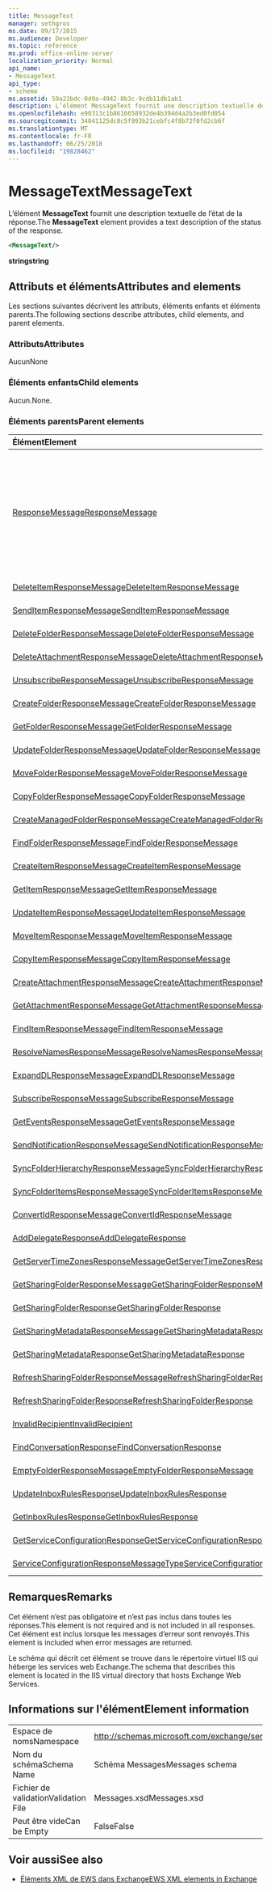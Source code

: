 ```yaml
---
title: MessageText
manager: sethgros
ms.date: 09/17/2015
ms.audience: Developer
ms.topic: reference
ms.prod: office-online-server
localization_priority: Normal
api_name:
- MessageText
api_type:
- schema
ms.assetid: 59a23bdc-0d9a-4942-8b3c-9cdb11db1ab1
description: L’élément MessageText fournit une description textuelle de l’état de la réponse.
ms.openlocfilehash: e90313c1b8616658932de4b394d4a2b3ed0fd054
ms.sourcegitcommit: 34041125dc8c5f993b21cebfc4f8b72f0fd2cb6f
ms.translationtype: MT
ms.contentlocale: fr-FR
ms.lasthandoff: 06/25/2018
ms.locfileid: "19828462"
---
```

# <a name="messagetext"></a><span data-ttu-id="bb403-103">MessageText</span><span class="sxs-lookup"><span data-stu-id="bb403-103">MessageText</span></span>

<span data-ttu-id="bb403-104">L’élément **MessageText** fournit une description textuelle de l’état de la réponse.</span><span class="sxs-lookup"><span data-stu-id="bb403-104">The **MessageText** element provides a text description of the status of the response.</span></span> 
  
```XML
<MessageText/>
```

 <span data-ttu-id="bb403-105">**string**</span><span class="sxs-lookup"><span data-stu-id="bb403-105">**string**</span></span>
## <a name="attributes-and-elements"></a><span data-ttu-id="bb403-106">Attributs et éléments</span><span class="sxs-lookup"><span data-stu-id="bb403-106">Attributes and elements</span></span>

<span data-ttu-id="bb403-107">Les sections suivantes décrivent les attributs, éléments enfants et éléments parents.</span><span class="sxs-lookup"><span data-stu-id="bb403-107">The following sections describe attributes, child elements, and parent elements.</span></span>
  
### <a name="attributes"></a><span data-ttu-id="bb403-108">Attributs</span><span class="sxs-lookup"><span data-stu-id="bb403-108">Attributes</span></span>

<span data-ttu-id="bb403-109">Aucun</span><span class="sxs-lookup"><span data-stu-id="bb403-109">None</span></span>
  
### <a name="child-elements"></a><span data-ttu-id="bb403-110">Éléments enfants</span><span class="sxs-lookup"><span data-stu-id="bb403-110">Child elements</span></span>

<span data-ttu-id="bb403-111">Aucun.</span><span class="sxs-lookup"><span data-stu-id="bb403-111">None.</span></span>
  
### <a name="parent-elements"></a><span data-ttu-id="bb403-112">Éléments parents</span><span class="sxs-lookup"><span data-stu-id="bb403-112">Parent elements</span></span>

|<span data-ttu-id="bb403-113">**Élément**</span><span class="sxs-lookup"><span data-stu-id="bb403-113">**Element**</span></span>|<span data-ttu-id="bb403-114">**Description**</span><span class="sxs-lookup"><span data-stu-id="bb403-114">**Description**</span></span>|
|:-----|:-----|
|[<span data-ttu-id="bb403-115">ResponseMessage</span><span class="sxs-lookup"><span data-stu-id="bb403-115">ResponseMessage</span></span>](responsemessage.md) <br/> | <span data-ttu-id="bb403-116">Fournit des informations descriptives concernant l’état de réponse.</span><span class="sxs-lookup"><span data-stu-id="bb403-116">Provides descriptive information about the response status.</span></span>  <br/> <br/> <span data-ttu-id="bb403-117">Voici quelques-unes des expressions XPath possibles pour cet élément :</span><span class="sxs-lookup"><span data-stu-id="bb403-117">The following are some of the possible XPath expressions to this element:</span></span> <br/> <br/>  `/GetUserAvailabilityResponse/FreeBusyResponseArray/FreeBusyResponse/ResponseMessage` <br/> <br/> `/GetUserAvailabilityResponse/SuggestionsResponse/ResponseMessage` <br/><br/>  `/SetUserOofSettingsResponse/ResponseMessage` <br/><br/>  `/GetUserOofSettingsResponse/ResponseMessage` <br/> |
|[<span data-ttu-id="bb403-118">DeleteItemResponseMessage</span><span class="sxs-lookup"><span data-stu-id="bb403-118">DeleteItemResponseMessage</span></span>](deleteitemresponsemessage.md) <br/> |<span data-ttu-id="bb403-119">Contient l’état et les résultats d’une seule demande DeleteItem.</span><span class="sxs-lookup"><span data-stu-id="bb403-119">Contains the status and result of a single DeleteItem request.</span></span>  <br/> |
|[<span data-ttu-id="bb403-120">SendItemResponseMessage</span><span class="sxs-lookup"><span data-stu-id="bb403-120">SendItemResponseMessage</span></span>](senditemresponsemessage.md) <br/> |<span data-ttu-id="bb403-121">Contient l’état et les résultats d’une seule demande SendItem.</span><span class="sxs-lookup"><span data-stu-id="bb403-121">Contains the status and result of a single SendItem request.</span></span>  <br/> |
|[<span data-ttu-id="bb403-122">DeleteFolderResponseMessage</span><span class="sxs-lookup"><span data-stu-id="bb403-122">DeleteFolderResponseMessage</span></span>](deletefolderresponsemessage.md) <br/> |<span data-ttu-id="bb403-123">Contient l’état et les résultats d’une seule demande DeleteFolder.</span><span class="sxs-lookup"><span data-stu-id="bb403-123">Contains the status and result of a single DeleteFolder request.</span></span>  <br/> |
|[<span data-ttu-id="bb403-124">DeleteAttachmentResponseMessage</span><span class="sxs-lookup"><span data-stu-id="bb403-124">DeleteAttachmentResponseMessage</span></span>](deleteattachmentresponsemessage.md) <br/> |<span data-ttu-id="bb403-125">Contient l’état et les résultats d’une seule demande DeleteAttachment.</span><span class="sxs-lookup"><span data-stu-id="bb403-125">Contains the status and result of a single DeleteAttachment request.</span></span>  <br/> |
|[<span data-ttu-id="bb403-126">UnsubscribeResponseMessage</span><span class="sxs-lookup"><span data-stu-id="bb403-126">UnsubscribeResponseMessage</span></span>](unsubscriberesponsemessage.md) <br/> |<span data-ttu-id="bb403-127">Contient l’état et les résultats d’une demande de désabonnement unique.</span><span class="sxs-lookup"><span data-stu-id="bb403-127">Contains the status and result of a single Unsubscribe request.</span></span>  <br/> |
|[<span data-ttu-id="bb403-128">CreateFolderResponseMessage</span><span class="sxs-lookup"><span data-stu-id="bb403-128">CreateFolderResponseMessage</span></span>](createfolderresponsemessage.md) <br/> |<span data-ttu-id="bb403-129">Contient l’état et les résultats d’une seule demande CreateFolder.</span><span class="sxs-lookup"><span data-stu-id="bb403-129">Contains the status and result of a single CreateFolder request.</span></span>  <br/> |
|[<span data-ttu-id="bb403-130">GetFolderResponseMessage</span><span class="sxs-lookup"><span data-stu-id="bb403-130">GetFolderResponseMessage</span></span>](getfolderresponsemessage.md) <br/> |<span data-ttu-id="bb403-131">Contient l’état et les résultats d’une seule demande GetFolder.</span><span class="sxs-lookup"><span data-stu-id="bb403-131">Contains the status and result of a single GetFolder request.</span></span>  <br/> |
|[<span data-ttu-id="bb403-132">UpdateFolderResponseMessage</span><span class="sxs-lookup"><span data-stu-id="bb403-132">UpdateFolderResponseMessage</span></span>](updatefolderresponsemessage.md) <br/> |<span data-ttu-id="bb403-133">Contient l’état et les résultats d’une seule demande UpdateFolder.</span><span class="sxs-lookup"><span data-stu-id="bb403-133">Contains the status and result of a single UpdateFolder request.</span></span>  <br/> |
|[<span data-ttu-id="bb403-134">MoveFolderResponseMessage</span><span class="sxs-lookup"><span data-stu-id="bb403-134">MoveFolderResponseMessage</span></span>](movefolderresponsemessage.md) <br/> |<span data-ttu-id="bb403-135">Contient l’état et les résultats d’une seule demande MoveFolder.</span><span class="sxs-lookup"><span data-stu-id="bb403-135">Contains the status and result of a single MoveFolder request.</span></span>  <br/> |
|[<span data-ttu-id="bb403-136">CopyFolderResponseMessage</span><span class="sxs-lookup"><span data-stu-id="bb403-136">CopyFolderResponseMessage</span></span>](copyfolderresponsemessage.md) <br/> |<span data-ttu-id="bb403-137">Contient l’état et les résultats d’une seule demande CopyFolder.</span><span class="sxs-lookup"><span data-stu-id="bb403-137">Contains the status and result of a single CopyFolder request.</span></span>  <br/> |
|[<span data-ttu-id="bb403-138">CreateManagedFolderResponseMessage</span><span class="sxs-lookup"><span data-stu-id="bb403-138">CreateManagedFolderResponseMessage</span></span>](createmanagedfolderresponsemessage.md) <br/> |<span data-ttu-id="bb403-139">Contient l’état et les résultats d’une seule demande CreateManagedFolder.</span><span class="sxs-lookup"><span data-stu-id="bb403-139">Contains the status and result of a single CreateManagedFolder request.</span></span>  <br/> |
|[<span data-ttu-id="bb403-140">FindFolderResponseMessage</span><span class="sxs-lookup"><span data-stu-id="bb403-140">FindFolderResponseMessage</span></span>](findfolderresponsemessage.md) <br/> |<span data-ttu-id="bb403-141">Contient l’état et les résultats d’une seule demande FindFolder.</span><span class="sxs-lookup"><span data-stu-id="bb403-141">Contains the status and result of a single FindFolder request.</span></span>  <br/> |
|[<span data-ttu-id="bb403-142">CreateItemResponseMessage</span><span class="sxs-lookup"><span data-stu-id="bb403-142">CreateItemResponseMessage</span></span>](createitemresponsemessage.md) <br/> |<span data-ttu-id="bb403-143">Contient l’état et les résultats d’une demande CreateItem unique.</span><span class="sxs-lookup"><span data-stu-id="bb403-143">Contains the status and result of a single CreateItem request.</span></span>  <br/> |
|[<span data-ttu-id="bb403-144">GetItemResponseMessage</span><span class="sxs-lookup"><span data-stu-id="bb403-144">GetItemResponseMessage</span></span>](getitemresponsemessage.md) <br/> |<span data-ttu-id="bb403-145">Contient l’état et les résultats d’une demande de GetItem unique.</span><span class="sxs-lookup"><span data-stu-id="bb403-145">Contains the status and result of a single GetItem request.</span></span>  <br/> |
|[<span data-ttu-id="bb403-146">UpdateItemResponseMessage</span><span class="sxs-lookup"><span data-stu-id="bb403-146">UpdateItemResponseMessage</span></span>](updateitemresponsemessage.md) <br/> |<span data-ttu-id="bb403-147">Contient l’état et les résultats d’une seule demande UpdateItem.</span><span class="sxs-lookup"><span data-stu-id="bb403-147">Contains the status and result of a single UpdateItem request.</span></span>  <br/> |
|[<span data-ttu-id="bb403-148">MoveItemResponseMessage</span><span class="sxs-lookup"><span data-stu-id="bb403-148">MoveItemResponseMessage</span></span>](moveitemresponsemessage.md) <br/> |<span data-ttu-id="bb403-149">Contient l’état et les résultats d’une seule demande MoveItem.</span><span class="sxs-lookup"><span data-stu-id="bb403-149">Contains the status and result of a single MoveItem request.</span></span>  <br/> |
|[<span data-ttu-id="bb403-150">CopyItemResponseMessage</span><span class="sxs-lookup"><span data-stu-id="bb403-150">CopyItemResponseMessage</span></span>](copyitemresponsemessage.md) <br/> |<span data-ttu-id="bb403-151">Contient l’état et les résultats d’une seule demande CopyItem.</span><span class="sxs-lookup"><span data-stu-id="bb403-151">Contains the status and result of a single CopyItem request.</span></span>  <br/> |
|[<span data-ttu-id="bb403-152">CreateAttachmentResponseMessage</span><span class="sxs-lookup"><span data-stu-id="bb403-152">CreateAttachmentResponseMessage</span></span>](createattachmentresponsemessage.md) <br/> |<span data-ttu-id="bb403-153">Contient l’état et les résultats d’une seule demande CreateAttachment.</span><span class="sxs-lookup"><span data-stu-id="bb403-153">Contains the status and result of a single CreateAttachment request.</span></span>  <br/> |
|[<span data-ttu-id="bb403-154">GetAttachmentResponseMessage</span><span class="sxs-lookup"><span data-stu-id="bb403-154">GetAttachmentResponseMessage</span></span>](getattachmentresponsemessage.md) <br/> |<span data-ttu-id="bb403-155">Contient l’état et les résultats d’une seule demande GetAttachment.</span><span class="sxs-lookup"><span data-stu-id="bb403-155">Contains the status and result of a single GetAttachment request.</span></span>  <br/> |
|[<span data-ttu-id="bb403-156">FindItemResponseMessage</span><span class="sxs-lookup"><span data-stu-id="bb403-156">FindItemResponseMessage</span></span>](finditemresponsemessage.md) <br/> |<span data-ttu-id="bb403-157">Contient l’état et les résultats d’une seule demande FindItem.</span><span class="sxs-lookup"><span data-stu-id="bb403-157">Contains the status and result of a single FindItem request.</span></span>  <br/> |
|[<span data-ttu-id="bb403-158">ResolveNamesResponseMessage</span><span class="sxs-lookup"><span data-stu-id="bb403-158">ResolveNamesResponseMessage</span></span>](resolvenamesresponsemessage.md) <br/> |<span data-ttu-id="bb403-159">Contient l’état et les résultats d’une demande ResolveNames.</span><span class="sxs-lookup"><span data-stu-id="bb403-159">Contains the status and result of a ResolveNames request.</span></span>  <br/> |
|[<span data-ttu-id="bb403-160">ExpandDLResponseMessage</span><span class="sxs-lookup"><span data-stu-id="bb403-160">ExpandDLResponseMessage</span></span>](expanddlresponsemessage.md) <br/> |<span data-ttu-id="bb403-161">Contient l’état et les résultats d’une seule demande ExpandDL.</span><span class="sxs-lookup"><span data-stu-id="bb403-161">Contains the status and result of a single ExpandDL request.</span></span>  <br/> |
|[<span data-ttu-id="bb403-162">SubscribeResponseMessage</span><span class="sxs-lookup"><span data-stu-id="bb403-162">SubscribeResponseMessage</span></span>](subscriberesponsemessage.md) <br/> |<span data-ttu-id="bb403-163">Contient l’état et les résultats d’une seule demande Subscribe.</span><span class="sxs-lookup"><span data-stu-id="bb403-163">Contains the status and result of a single Subscribe request.</span></span>  <br/> |
|[<span data-ttu-id="bb403-164">GetEventsResponseMessage</span><span class="sxs-lookup"><span data-stu-id="bb403-164">GetEventsResponseMessage</span></span>](geteventsresponsemessage.md) <br/> |<span data-ttu-id="bb403-165">Contient l’état et les résultats d’une seule demande GetEvents.</span><span class="sxs-lookup"><span data-stu-id="bb403-165">Contains the status and result of a single GetEvents request.</span></span>  <br/> |
|[<span data-ttu-id="bb403-166">SendNotificationResponseMessage</span><span class="sxs-lookup"><span data-stu-id="bb403-166">SendNotificationResponseMessage</span></span>](sendnotificationresponsemessage.md) <br/> |<span data-ttu-id="bb403-167">Contient l’état et les résultats d’une requête SendNotification.</span><span class="sxs-lookup"><span data-stu-id="bb403-167">Contains the status and result of a single SendNotification request.</span></span>  <br/> |
|[<span data-ttu-id="bb403-168">SyncFolderHierarchyResponseMessage</span><span class="sxs-lookup"><span data-stu-id="bb403-168">SyncFolderHierarchyResponseMessage</span></span>](syncfolderhierarchyresponsemessage.md) <br/> |<span data-ttu-id="bb403-169">Contient l’état et les résultats d’une demande SyncFolderHierarchy.</span><span class="sxs-lookup"><span data-stu-id="bb403-169">Contains the status and result of a SyncFolderHierarchy request.</span></span>  <br/> |
|[<span data-ttu-id="bb403-170">SyncFolderItemsResponseMessage</span><span class="sxs-lookup"><span data-stu-id="bb403-170">SyncFolderItemsResponseMessage</span></span>](syncfolderitemsresponsemessage.md) <br/> |<span data-ttu-id="bb403-171">Contient l’état et les résultats d’une demande SyncFolderItems.</span><span class="sxs-lookup"><span data-stu-id="bb403-171">Contains the status and result of a SyncFolderItems request.</span></span>  <br/> |
|[<span data-ttu-id="bb403-172">ConvertIdResponseMessage</span><span class="sxs-lookup"><span data-stu-id="bb403-172">ConvertIdResponseMessage</span></span>](convertidresponsemessage.md) <br/> |<span data-ttu-id="bb403-173">Contient l’état et les résultats d’une demande ConvertId.</span><span class="sxs-lookup"><span data-stu-id="bb403-173">Contains the status and result of a ConvertId request.</span></span>  <br/> |
|[<span data-ttu-id="bb403-174">AddDelegateResponse</span><span class="sxs-lookup"><span data-stu-id="bb403-174">AddDelegateResponse</span></span>](adddelegateresponse.md) <br/> |<span data-ttu-id="bb403-175">Contient l’état et les résultats d’une requête AddDelegate.</span><span class="sxs-lookup"><span data-stu-id="bb403-175">Contains the status and result of an AddDelegate request.</span></span>  <br/> |
|[<span data-ttu-id="bb403-176">GetServerTimeZonesResponseMessage</span><span class="sxs-lookup"><span data-stu-id="bb403-176">GetServerTimeZonesResponseMessage</span></span>](getservertimezonesresponsemessage.md) <br/> |<span data-ttu-id="bb403-177">Contient l’état et les résultats d’une demande GetServerTimeZones.</span><span class="sxs-lookup"><span data-stu-id="bb403-177">Contains the status and result of a GetServerTimeZones request.</span></span>  <br/> |
|[<span data-ttu-id="bb403-178">GetSharingFolderResponseMessage</span><span class="sxs-lookup"><span data-stu-id="bb403-178">GetSharingFolderResponseMessage</span></span>](getsharingfolderresponsemessage.md) <br/> |<span data-ttu-id="bb403-179">Contient l’état et les résultats d’une demande GetSharingFolder.</span><span class="sxs-lookup"><span data-stu-id="bb403-179">Contains the status and result of a GetSharingFolder request.</span></span>  <br/> |
|[<span data-ttu-id="bb403-180">GetSharingFolderResponse</span><span class="sxs-lookup"><span data-stu-id="bb403-180">GetSharingFolderResponse</span></span>](getsharingfolderresponse.md) <br/> |<span data-ttu-id="bb403-181">Définit une réponse à une demande de GetSharingFolder.</span><span class="sxs-lookup"><span data-stu-id="bb403-181">Defines a response to a GetSharingFolder request.</span></span>  <br/> |
|[<span data-ttu-id="bb403-182">GetSharingMetadataResponseMessage</span><span class="sxs-lookup"><span data-stu-id="bb403-182">GetSharingMetadataResponseMessage</span></span>](getsharingmetadataresponsemessage.md) <br/> |<span data-ttu-id="bb403-183">Contient l’état et les résultats d’une demande GetSharingMetadata.</span><span class="sxs-lookup"><span data-stu-id="bb403-183">Contains the status and result of a GetSharingMetadata request.</span></span>  <br/> |
|[<span data-ttu-id="bb403-184">GetSharingMetadataResponse</span><span class="sxs-lookup"><span data-stu-id="bb403-184">GetSharingMetadataResponse</span></span>](getsharingmetadataresponse.md) <br/> |<span data-ttu-id="bb403-185">Définit une réponse à une demande de GetSharingMetadata.</span><span class="sxs-lookup"><span data-stu-id="bb403-185">Defines a response to a GetSharingMetadata request.</span></span>  <br/> |
|[<span data-ttu-id="bb403-186">RefreshSharingFolderResponseMessage</span><span class="sxs-lookup"><span data-stu-id="bb403-186">RefreshSharingFolderResponseMessage</span></span>](refreshsharingfolderresponsemessage.md) <br/> |<span data-ttu-id="bb403-187">Contient l’état et les résultats d’une demande RefreshSharingFolder.</span><span class="sxs-lookup"><span data-stu-id="bb403-187">Contains the status and result of a RefreshSharingFolder request.</span></span>  <br/> |
|[<span data-ttu-id="bb403-188">RefreshSharingFolderResponse</span><span class="sxs-lookup"><span data-stu-id="bb403-188">RefreshSharingFolderResponse</span></span>](refreshsharingfolderresponse.md) <br/> |<span data-ttu-id="bb403-189">Définit une réponse à une demande de RefreshSharingFolder.</span><span class="sxs-lookup"><span data-stu-id="bb403-189">Defines a response to a RefreshSharingFolder request.</span></span>  <br/> |
|[<span data-ttu-id="bb403-190">InvalidRecipient</span><span class="sxs-lookup"><span data-stu-id="bb403-190">InvalidRecipient</span></span>](invalidrecipient.md) <br/> |<span data-ttu-id="bb403-191">Représente un destinataire non valide pour une demande GetSharingMetadata.</span><span class="sxs-lookup"><span data-stu-id="bb403-191">Represents an invalid recipient for a GetSharingMetadata request.</span></span>  <br/> |
|[<span data-ttu-id="bb403-192">FindConversationResponse</span><span class="sxs-lookup"><span data-stu-id="bb403-192">FindConversationResponse</span></span>](findconversationresponse.md) <br/> |<span data-ttu-id="bb403-193">Contient l’état et les résultats d’une réponse **FindConversation** .</span><span class="sxs-lookup"><span data-stu-id="bb403-193">Contains the status and results of a **FindConversation** response.</span></span>  <br/> |
|[<span data-ttu-id="bb403-194">EmptyFolderResponseMessage</span><span class="sxs-lookup"><span data-stu-id="bb403-194">EmptyFolderResponseMessage</span></span>](emptyfolderresponsemessage.md) <br/> |<span data-ttu-id="bb403-195">Contient l’état et les résultats d’une seule demande **EmptyFolder** .</span><span class="sxs-lookup"><span data-stu-id="bb403-195">Contains the status and result of a single **EmptyFolder** request.</span></span>  <br/> |
|[<span data-ttu-id="bb403-196">UpdateInboxRulesResponse</span><span class="sxs-lookup"><span data-stu-id="bb403-196">UpdateInboxRulesResponse</span></span>](updateinboxrulesresponse.md) <br/> |<span data-ttu-id="bb403-197">Contient une réponse à une demande de **UpdateInboxRules** .</span><span class="sxs-lookup"><span data-stu-id="bb403-197">Contains a response to an **UpdateInboxRules** request.</span></span>  <br/> |
|[<span data-ttu-id="bb403-198">GetInboxRulesResponse</span><span class="sxs-lookup"><span data-stu-id="bb403-198">GetInboxRulesResponse</span></span>](getinboxrulesresponse.md) <br/> |<span data-ttu-id="bb403-199">Contient une réponse à une demande de **GetInboxRules** .</span><span class="sxs-lookup"><span data-stu-id="bb403-199">Contains a response to a **GetInboxRules** request.</span></span>  <br/> |
|[<span data-ttu-id="bb403-200">GetServiceConfigurationResponse</span><span class="sxs-lookup"><span data-stu-id="bb403-200">GetServiceConfigurationResponse</span></span>](getserviceconfigurationresponse.md) <br/> |<span data-ttu-id="bb403-201">Contient une réponse à une demande de **GetServiceConfiguration** .</span><span class="sxs-lookup"><span data-stu-id="bb403-201">Contains a response to a **GetServiceConfiguration** request.</span></span>  <br/> |
|[<span data-ttu-id="bb403-202">ServiceConfigurationResponseMessageType</span><span class="sxs-lookup"><span data-stu-id="bb403-202">ServiceConfigurationResponseMessageType</span></span>](serviceconfigurationresponsemessagetype.md) <br/> |<span data-ttu-id="bb403-203">Contient les paramètres de configuration de service.</span><span class="sxs-lookup"><span data-stu-id="bb403-203">Contains service configuration settings.</span></span>  <br/> |
   
## <a name="remarks"></a><span data-ttu-id="bb403-204">Remarques</span><span class="sxs-lookup"><span data-stu-id="bb403-204">Remarks</span></span>

<span data-ttu-id="bb403-205">Cet élément n’est pas obligatoire et n’est pas inclus dans toutes les réponses.</span><span class="sxs-lookup"><span data-stu-id="bb403-205">This element is not required and is not included in all responses.</span></span> <span data-ttu-id="bb403-206">Cet élément est inclus lorsque les messages d’erreur sont renvoyés.</span><span class="sxs-lookup"><span data-stu-id="bb403-206">This element is included when error messages are returned.</span></span> 
  
<span data-ttu-id="bb403-207">Le schéma qui décrit cet élément se trouve dans le répertoire virtuel IIS qui héberge les services web Exchange.</span><span class="sxs-lookup"><span data-stu-id="bb403-207">The schema that describes this element is located in the IIS virtual directory that hosts Exchange Web Services.</span></span>
  
## <a name="element-information"></a><span data-ttu-id="bb403-208">Informations sur l'élément</span><span class="sxs-lookup"><span data-stu-id="bb403-208">Element information</span></span>

|||
|:-----|:-----|
|<span data-ttu-id="bb403-209">Espace de noms</span><span class="sxs-lookup"><span data-stu-id="bb403-209">Namespace</span></span>  <br/> |http://schemas.microsoft.com/exchange/services/2006/messages  <br/> |
|<span data-ttu-id="bb403-210">Nom du schéma</span><span class="sxs-lookup"><span data-stu-id="bb403-210">Schema Name</span></span>  <br/> |<span data-ttu-id="bb403-211">Schéma Messages</span><span class="sxs-lookup"><span data-stu-id="bb403-211">Messages schema</span></span>  <br/> |
|<span data-ttu-id="bb403-212">Fichier de validation</span><span class="sxs-lookup"><span data-stu-id="bb403-212">Validation File</span></span>  <br/> |<span data-ttu-id="bb403-213">Messages.xsd</span><span class="sxs-lookup"><span data-stu-id="bb403-213">Messages.xsd</span></span>  <br/> |
|<span data-ttu-id="bb403-214">Peut être vide</span><span class="sxs-lookup"><span data-stu-id="bb403-214">Can be Empty</span></span>  <br/> |<span data-ttu-id="bb403-215">False</span><span class="sxs-lookup"><span data-stu-id="bb403-215">False</span></span>  <br/> |
   
## <a name="see-also"></a><span data-ttu-id="bb403-216">Voir aussi</span><span class="sxs-lookup"><span data-stu-id="bb403-216">See also</span></span>

- [<span data-ttu-id="bb403-217">Éléments XML de EWS dans Exchange</span><span class="sxs-lookup"><span data-stu-id="bb403-217">EWS XML elements in Exchange</span></span>](ews-xml-elements-in-exchange.md)

